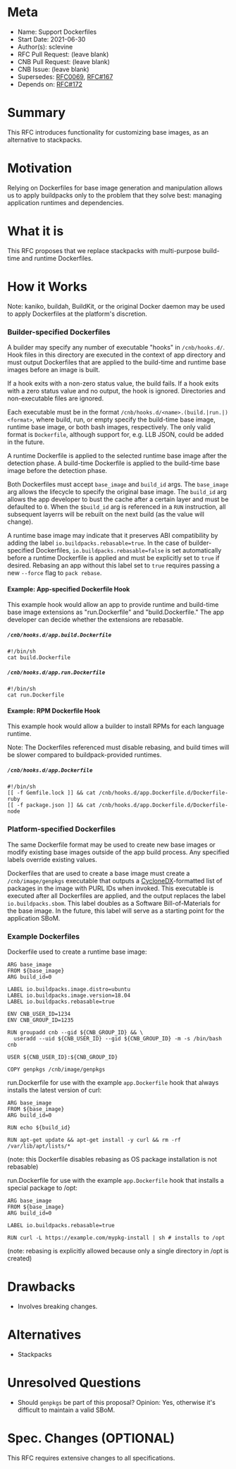 # Meta
[meta]: #meta
- Name: Support Dockerfiles
- Start Date: 2021-06-30
- Author(s): sclevine
- RFC Pull Request: (leave blank)
- CNB Pull Request: (leave blank)
- CNB Issue: (leave blank)
- Supersedes: [RFC0069](https://github.com/buildpacks/rfcs/blob/main/text/0069-stack-buildpacks.md), [RFC#167](https://github.com/buildpacks/rfcs/pull/167)
- Depends on: [RFC#172](https://github.com/buildpacks/rfcs/pull/172)

# Summary
[summary]: #summary

This RFC introduces functionality for customizing base images, as an alternative to stackpacks.

# Motivation
[motivation]: #motivation

Relying on Dockerfiles for base image generation and manipulation allows us to apply buildpacks only to the problem that they solve best: managing application runtimes and dependencies.

# What it is
[what-it-is]: #what-it-is

This RFC proposes that we replace stackpacks with multi-purpose build-time and runtime Dockerfiles.

# How it Works
[how-it-works]: #how-it-works

Note: kaniko, buildah, BuildKit, or the original Docker daemon may be used to apply Dockerfiles at the platform's discretion. 

### Builder-specified Dockerfiles

A builder may specify any number of executable "hooks" in `/cnb/hooks.d/`.
Hook files in this directory are executed in the context of app directory and must output Dockerfiles that are applied to the build-time and runtime base images before an image is built.

If a hook exits with a non-zero status value, the build fails. If a hook exits with a zero status value and no output, the hook is ignored. Directories and non-executable files are ignored.

Each executable must be in the format `/cnb/hooks.d/<name>.(build.|run.|)<format>`, where build, run, or empty specify the build-time base image, runtime base image, or both bash images, respectively. The only valid format is `Dockerfile`, although support for, e.g. LLB JSON, could be added in the future. 

A runtime Dockerfile is applied to the selected runtime base image after the detection phase.
A build-time Dockerfile is applied to the build-time base image before the detection phase.

Both Dockerfiles must accept `base_image` and `build_id` args.
The `base_image` arg allows the lifecycle to specify the original base image.
The `build_id` arg allows the app developer to bust the cache after a certain layer and must be defaulted to `0`. When the `$build_id` arg is referenced in a `RUN` instruction, all subsequent layerrs will be rebuilt on the next build (as the value will change).

A runtime base image may indicate that it preserves ABI compatibility by adding the label `io.buildpacks.rebasable=true`. In the case of builder-specified Dockerfiles, `io.buildpacks.rebasable=false` is set automatically before a runtime Dockerfile is applied and must be explicitly set to `true` if desired. Rebasing an app without this label set to `true` requires passing a new `--force` flag to `pack rebase`.


#### Example: App-specified Dockerfile Hook

This example hook would allow an app to provide runtime and build-time base image extensions as "run.Dockerfile" and "build.Dockerfile."
The app developer can decide whether the extensions are rebasable.

##### `/cnb/hooks.d/app.build.Dockerfile`
```
#!/bin/sh
cat build.Dockerfile
```
##### `/cnb/hooks.d/app.run.Dockerfile`
```
#!/bin/sh
cat run.Dockerfile
```

#### Example: RPM Dockerfile Hook

This example hook would allow a builder to install RPMs for each language runtime.

Note: The Dockerfiles referenced must disable rebasing, and build times will be slower compared to buildpack-provided runtimes.

##### `/cnb/hooks.d/app.Dockerfile`
```
#!/bin/sh
[[ -f Gemfile.lock ]] && cat /cnb/hooks.d/app.Dockerfile.d/Dockerfile-ruby
[[ -f package.json ]] && cat /cnb/hooks.d/app.Dockerfile.d/Dockerfile-node
```

### Platform-specified Dockerfiles

The same Dockerfile format may be used to create new base images or modify existing base images outside of the app build process. Any specified labels override existing values.

Dockerfiles that are used to create a base image must create a `/cnb/image/genpkgs` executable that outputs a [CycloneDX](https://cyclonedx.org)-formatted list of packages in the image with PURL IDs when invoked. This executable is executed after all Dockerfiles are applied, and the output replaces the label `io.buildpacks.sbom`. This label doubles as a Software Bill-of-Materials for the base image. In the future, this label will serve as a starting point for the application SBoM.

### Example Dockerfiles

Dockerfile used to create a runtime base image:

```
ARG base_image
FROM ${base_image}
ARG build_id=0

LABEL io.buildpacks.image.distro=ubuntu
LABEL io.buildpacks.image.version=18.04
LABEL io.buildpacks.rebasable=true

ENV CNB_USER_ID=1234
ENV CNB_GROUP_ID=1235

RUN groupadd cnb --gid ${CNB_GROUP_ID} && \
  useradd --uid ${CNB_USER_ID} --gid ${CNB_GROUP_ID} -m -s /bin/bash cnb

USER ${CNB_USER_ID}:${CNB_GROUP_ID}

COPY genpkgs /cnb/image/genpkgs
```

run.Dockerfile for use with the example `app.Dockerfile` hook that always installs the latest version of curl:
```
ARG base_image
FROM ${base_image}
ARG build_id=0

RUN echo ${build_id}

RUN apt-get update && apt-get install -y curl && rm -rf /var/lib/apt/lists/*
```
(note: this Dockerfile disables rebasing as OS package installation is not rebasable)

run.Dockerfile for use with the example `app.Dockerfile` hook that installs a special package to /opt:
```
ARG base_image
FROM ${base_image}
ARG build_id=0

LABEL io.buildpacks.rebasable=true

RUN curl -L https://example.com/mypkg-install | sh # installs to /opt
```
(note: rebasing is explicitly allowed because only a single directory in /opt is created)


# Drawbacks
[drawbacks]: #drawbacks

- Involves breaking changes.

# Alternatives
[alternatives]: #alternatives

- Stackpacks

# Unresolved Questions
[unresolved-questions]: #unresolved-questions

- Should `genpkgs` be part of this proposal? Opinion: Yes, otherwise it's difficult to maintain a valid SBoM.

# Spec. Changes (OPTIONAL)
[spec-changes]: #spec-changes

This RFC requires extensive changes to all specifications.

